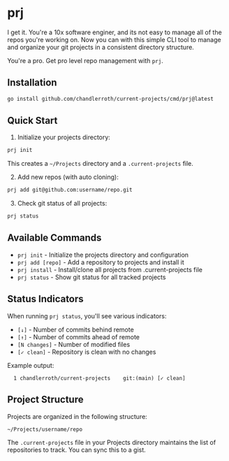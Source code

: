 # prj

I get it. You're a 10x software enginer, and its not easy to manage all of the repos you're working on. Now you can with this simple CLI tool to manage and organize your git projects in a consistent directory structure.

You're a pro. Get pro level repo management with `prj`.

## Installation

```bash
go install github.com/chandlerroth/current-projects/cmd/prj@latest
```

## Quick Start

1. Initialize your projects directory:
```bash
prj init
```
This creates a `~/Projects` directory and a `.current-projects` file.

2. Add new repos (with auto cloning):
```bash
prj add git@github.com:username/repo.git
```

3. Check git status of all projects:
```bash
prj status
```

## Available Commands

- `prj init` - Initialize the projects directory and configuration
- `prj add [repo]` - Add a repository to projects and install it
- `prj install` - Install/clone all projects from .current-projects file
- `prj status` - Show git status for all tracked projects

## Status Indicators

When running `prj status`, you'll see various indicators:
- `[↓]` - Number of commits behind remote
- `[↑]` - Number of commits ahead of remote
- `[N changes]` - Number of modified files
- `[✓ clean]` - Repository is clean with no changes

Example output:
```
  1 chandlerroth/current-projects    git:(main) [✓ clean]
```

## Project Structure

Projects are organized in the following structure:

```
~/Projects/username/repo
```

The `.current-projects` file in your Projects directory maintains the list of repositories to track. You can sync this to a gist.
